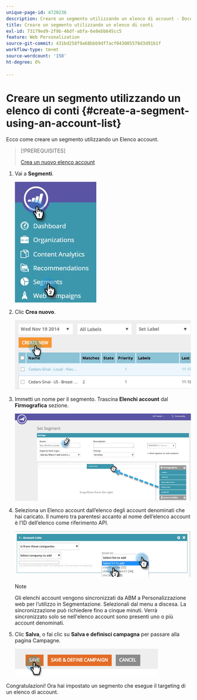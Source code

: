 ```yaml
---
unique-page-id: 4720236
description: Creare un segmento utilizzando un elenco di account - Documentazione di Marketo - Documentazione di prodotto
title: Creare un segmento utilizzando un elenco di conti
exl-id: 73179ed9-2f9b-46df-abfa-6e8ebb645cc5
feature: Web Personalization
source-git-commit: 431bd258f9a68bbb9df7acf043085578d3d91b1f
workflow-type: tm+mt
source-wordcount: '158'
ht-degree: 0%

---
```


# Creare un segmento utilizzando un elenco di conti {#create-a-segment-using-an-account-list}

Ecco come creare un segmento utilizzando un Elenco account.

>[!PREREQUISITES]
>
>[Crea un nuovo elenco account](/help/marketo/product-docs/target-account-management/target/account-lists.md)

1. Vai a **Segmenti**.

   ![](assets/new-dropdown-segments-hand-no-account-list.jpg)

1. Clic **Crea nuovo**.

   ![](assets/image2014-11-19-19-3a33-3a47.png)

1. Immetti un nome per il segmento. Trascina **Elenchi account** dal **Firmografica** sezione.

   ![](assets/set-segment-hands.jpg)

1. Seleziona un Elenco account dall’elenco degli account denominati che hai caricato. Il numero tra parentesi accanto al nome dell’elenco account è l’ID dell’elenco come riferimento API.

   ![](assets/select-list-for-segment-hands.jpg)

   >[!NOTE]
   >
   >Gli elenchi account vengono sincronizzati da ABM a Personalizzazione web per l’utilizzo in Segmentazione. Selezionali dal menu a discesa. La sincronizzazione può richiedere fino a cinque minuti. Verrà sincronizzato solo se nell&#39;elenco account sono presenti uno o più account denominati.

1. Clic **Salva**, o fai clic su **Salva e definisci campagna** per passare alla pagina Campagne.

   ![](assets/image2014-11-19-19-3a48-3a20.png)

Congratulazioni! Ora hai impostato un segmento che esegue il targeting di un elenco di account.
